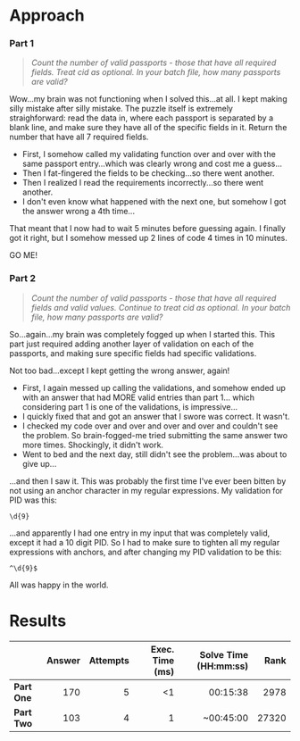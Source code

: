 # Approach
### Part 1
> _Count the number of valid passports - those that have all required fields. Treat cid as optional. In your batch file, how many passports are valid?_

Wow...my brain was not functioning when I solved this...at all. I kept making silly mistake after silly mistake.
The puzzle itself is extremely straighforward: read the data in, where each passport is separated by a blank line,
and make sure they have all of the specific fields in it. Return the number that have all 7 required fields.

* First, I somehow called my validating function over and over with the same passport entry...which was clearly wrong and cost me a guess...
* Then I fat-fingered the fields to be checking...so there went another.
* Then I realized I read the requirements incorrectly...so there went another.
* I don't even know what happened with the next one, but somehow I got the answer wrong a 4th time...

That meant that I now had to wait 5 minutes before guessing again. I finally got it right, but I somehow messed up 2 lines of code 4 times in 10 minutes.

GO ME!

### Part 2
> _Count the number of valid passports - those that have all required fields and valid values. Continue to treat cid as optional. In your batch file, how many passports are valid?_

So...again...my brain was completely fogged up when I started this. This part just required adding another layer
of validation on each of the passports, and making sure specific fields had specific validations.

Not too bad...except I kept getting the wrong answer, again!

* First, I again messed up calling the validations, and somehow ended up with an answer that had MORE valid entries than part 1...
  which considering part 1 is one of the validations, is impressive...
* I quickly fixed that and got an answer that I swore was correct. It wasn't.
* I checked my code over and over and over and over and couldn't see the problem. So brain-fogged-me tried submitting
  the same answer two more times. Shockingly, it didn't work.
* Went to bed and the next day, still didn't see the problem...was about to give up...

...and then I saw it. This was probably the first time I've ever been bitten by not using an anchor character
in my regular expressions. My validation for PID was this:

`\d{9}`

...and apparently I had one entry in my input that was completely valid, except it had a 10 digit PID. So I had to
make sure to tighten all my regular expressions with anchors, and after changing my PID validation to be this:

`^\d{9}$`

All was happy in the world.


# Results

|    | Answer     | Attempts  | Exec. Time (ms) | Solve Time (HH:mm:ss) | Rank |
| ------ |-----------:| ---------:| -------------------:| ----:| ----:|
| **Part One**  | 170  | 5  | <1  | 00:15:38  | 2978  |
| **Part Two**  | 103  | 4  | 1  | ~00:45:00  | 27320  |
